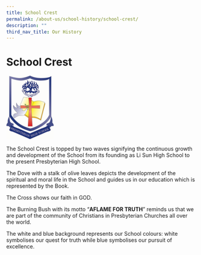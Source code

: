 ```yaml
---
title: School Crest
permalink: /about-us/school-history/school-crest/
description: ""
third_nav_title: Our History
---
```

# **School Crest**

<img src="/images/schoolcrest.jpg" style="width:25%">

The School Crest is topped by two waves signifying the continuous growth and development of the School from its founding as Li Sun High School to the present Presbyterian High School.

The Dove with a stalk of olive leaves depicts the development of the spiritual and moral life in the School and guides us in our education which is represented by the Book.

The Cross shows our faith in GOD.

The Burning Bush with its motto “**AFLAME FOR TRUTH**” reminds us that we are part of the community of Christians in Presbyterian Churches all over the world.

The white and blue background represents our School colours: white symbolises our quest for truth while blue symbolises our pursuit of excellence.